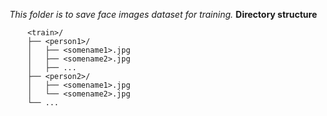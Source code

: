 *This folder is to save face images dataset for training.*
**Directory structure**
```
    <train>/
    ├── <person1>/
    │   ├── <somename1>.jpg
    │   ├── <somename2>.jpg
    │   ├── ...
    ├── <person2>/
    │   ├── <somename1>.jpg
    │   └── <somename2>.jpg
    └── ...
```